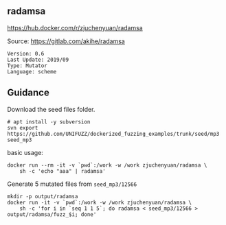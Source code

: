 ## radamsa

https://hub.docker.com/r/zjuchenyuan/radamsa

Source: https://gitlab.com/akihe/radamsa

```
Version: 0.6
Last Update: 2019/09
Type: Mutator
Language: scheme
```

## Guidance

Download the seed files folder.

```
# apt install -y subversion
svn export https://github.com/UNIFUZZ/dockerized_fuzzing_examples/trunk/seed/mp3 seed_mp3
```

basic usage:

```
docker run --rm -it -v `pwd`:/work -w /work zjuchenyuan/radamsa \
    sh -c 'echo "aaa" | radamsa'
```

Generate 5 mutated files from `seed_mp3/12566`

```
mkdir -p output/radamsa
docker run -it -v `pwd`:/work -w /work zjuchenyuan/radamsa \
    sh -c 'for i in `seq 1 1 5`; do radamsa < seed_mp3/12566 > output/radamsa/fuzz_$i; done'
```
